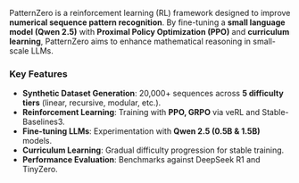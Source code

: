 PatternZero is a reinforcement learning (RL) framework designed to improve **numerical sequence pattern recognition**. By fine-tuning a **small language model (Qwen 2.5)** with **Proximal Policy Optimization (PPO)** and **curriculum learning**, PatternZero aims to enhance mathematical reasoning in small-scale LLMs.

### Key Features
- **Synthetic Dataset Generation**: 20,000+ sequences across **5 difficulty tiers** (linear, recursive, modular, etc.).
- **Reinforcement Learning**: Training with **PPO, GRPO** via veRL and Stable-Baselines3.
- **Fine-tuning LLMs**: Experimentation with **Qwen 2.5 (0.5B & 1.5B)** models.
- **Curriculum Learning**: Gradual difficulty progression for stable training.
- **Performance Evaluation**: Benchmarks against DeepSeek R1 and TinyZero.
